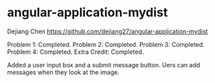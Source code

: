 # angular-application-mydist

Dejiang Chen
https://github.com/dejiang27/angular-application-mydist

Problem 1: Completed.
Problem 2: Completed.
Problem 3: Completed.
Problem 4: Completed.
Extra Credit: Completed.

Added a user input box and a submit message button. Uers can add messages when they look at the image. 

